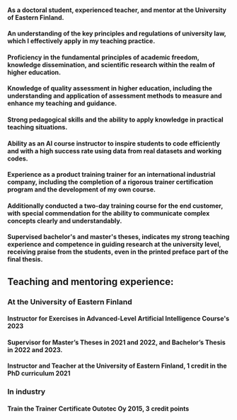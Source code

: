 #### As a doctoral student, experienced teacher, and mentor at the University of Eastern Finland. 
#### An understanding of the key principles and regulations of university law, which I effectively apply in my teaching practice. 
#### Proficiency in the fundamental principles of academic freedom, knowledge dissemination, and scientific research within the realm of higher education. 
#### Knowledge of quality assessment in higher education, including the understanding and application of assessment methods to measure and enhance my teaching and guidance. 
#### Strong pedagogical skills and the ability to apply knowledge in practical teaching situations. 
#### Ability as an AI course instructor to inspire students to code efficiently and with a high success rate using data from real datasets and working codes. 
#### Experience as a product training trainer for an international industrial company, including the completion of a rigorous trainer certification program and the development of my own course. 
#### Additionally conducted a two-day training course for the end customer, with special commendation for the ability to communicate complex concepts clearly and understandably. 
#### Supervised bachelor's and master's theses, indicates my strong teaching experience and competence in guiding research at the university level, receiving praise from the students, even in the printed preface part of the final thesis. 

## Teaching and mentoring experience:  
### At the University of Eastern Finland 
#### Instructor for Exercises in Advanced-Level Artificial Intelligence Course's  2023 
#### Supervisor for Master’s Theses in 2021 and 2022, and Bachelor’s Thesis in 2022 and 2023. 
#### Instructor and Teacher at the University of Eastern Finland, 1 credit in the PhD curriculum 2021

### In industry
#### Train the Trainer Certificate Outotec Oy 2015, 3 credit points    
